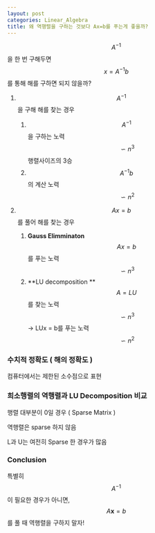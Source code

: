 ```yaml
---
layout: post
categories: Linear_Algebra
title: 왜 역행렬을 구하는 것보다 Ax=b를 푸는게 좋을까?
---
```


$$A^{-1}$$ 을 한 번 구해두면 $$x = A^{-1}b$$ 를 통해 해를 구하면 되지 않을까?

1. $$A^{-1}$$을 구해 해를 찾는 경우
   1. $$A^{-1}$$을 구하는 노력 $$\backsim n^3$$ 행렬사이즈의 3승
   2. $$A^{-1}b$$의 계산 노력 $$\backsim n^2$$ 

2. $$Ax = b$$를 풀어 해를 찾는 경우
   1. **Gauss Elimminaton** $$Ax = b$$를 푸는 노력 $$\backsim n^3$$
   2. **LU decomposition ** $$A = LU$$ 를 찾는 노력 $$\backsim n^3$$ → LUx = b를 푸는 노력 $$\backsim n^2$$

### 수치적 정확도 ( 해의 정확도 )

컴퓨터에서는 제한된 소수점으로 표현



### 희소행렬의 역행렬과 LU Decomposition 비교

행렬 대부분이 0일 경우 ( Sparse Matrix )

역행렬은 sparse 하지 않음

L과 U는 여전히 Sparse 한 경우가 많음 





### Conclusion
특별히 $$A^{-1}$$이 필요한 경우가 아니면, $$A\mathbf{x} = b$$를 풀 때 역행렬을 구하지 말자!